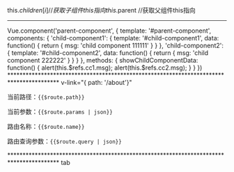 this.$children[i] //获取子组件this指向
this.$parent //获取父组件this指向
****************************************************************************************
<template id="parent-component">
    <child-component1 v-ref:cc1></child-component1>
    <child-component2 v-ref:cc2></child-component2>
    <button v-on:click="showChildComponentData">显示子组件的数据</button>
</template>
Vue.component('parent-component', {
    template: '#parent-component',
    components: {
        'child-component1': {
            template: '#child-component1',
            data: function() {
                return {
                    msg: 'child component 111111'
                }
            }
        },
        'child-component2': {
            template: '#child-component2',
            data: function() {
                return {
                    msg: 'child component 222222'
                }
            }
        }
    },
    methods: {
        showChildComponentData: function() {
            alert(this.$refs.cc1.msg);
            alert(this.$refs.cc2.msg);
        }
    }
})
****************************************************************************************
v-link="{ path: '/about'}"
<p>当前路径：<code>{{$route.path}}</code></p>
<p>当前参数：<code>{{$route.params | json}}</code></p>
<p>路由名称：<code>{{$route.name}}</code></p>
<p>路由查询参数：<code>{{$route.query | json}}</code></p>
****************************************************************************************
tab
<l1 v-for="(item, idx) in items" :class="curIdx === idx ? 'expanded' : 'collapsed'" @click="curIdx = idx">
  <l2></l2>
</l1>
